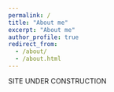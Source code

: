 ```yaml
---
permalink: /
title: "About me"
excerpt: "About me"
author_profile: true
redirect_from: 
  - /about/
  - /about.html
---
```


SITE UNDER CONSTRUCTION
